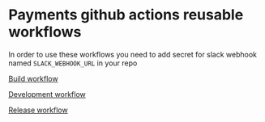# Payments github actions reusable workflows

In order to use these workflows you need to add secret for slack webhook named `SLACK_WEBHOOK_URL` in your repo

[Build workflow](./BUILD.md)

[Development workflow](./DEPLOY_DEV.md)

[Release workflow](./RELEASE.md)

